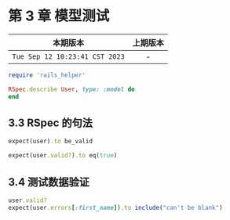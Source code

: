 # 第 3 章 模型测试

|本期版本|上期版本
|:---:|:---:|
`Tue Sep 12 10:23:41 CST 2023` | -


```ruby
require 'rails_helper'

RSpec.describe User, type: :model do
end
```

## 3.3 RSpec 的句法


```ruby
expect(user).to be_valid

expect(user.valid?).to eq(true)
```


## 3.4 测试数据验证

```ruby
user.valid?
expect(user.errors[:first_name]).to include("can't be blank")
```
